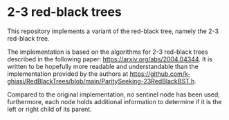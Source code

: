 # 2-3 red-black trees

This repository implements a variant of the red-black tree, namely the 2-3 red-black tree.

The implementation is based on the algorithms for 2-3 red-black trees described in the following
paper: https://arxiv.org/abs/2004.04344. It is written to be hopefully more readable and
understandable than the implementation provided by the authors at
https://github.com/k-ghiasi/RedBlackTrees/blob/main/ParitySeeking-23RedBlackBST.h.

Compared to the original implementation, no sentinel node has been used; furthermore, each node
holds additional information to determine if it is the left or right child of its parent.
